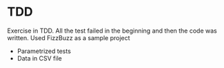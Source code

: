 # TDD
Exercise in TDD. All the test failed in the beginning and then the code was written. Used FizzBuzz as a sample project
* Parametrized tests
* Data in CSV file
